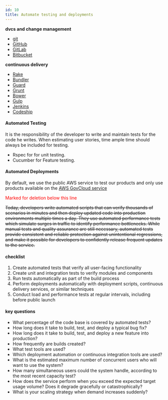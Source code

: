 ```yaml
---
id: 10
title: Automate testing and deployments
---
```


**dvcs and change management**

- [git](http://git-scm.com/)
- [GitHub](https://github.com)
- [GitLab](https://about.gitlab.com/)
- [Bitbucket](https://bitbucket.org)

**continuous delivery**

- [Rake](http://docs.seattlerb.org/rake/)
- [Bundler](http://bundler.io/)
- [Guard](http://guardgem.org/)
- [Grunt](http://gruntjs.com/)
- [Bower](http://bower.io/)
- [Gulp](http://gulpjs.com/)
- [Jenkins](https://jenkins-ci.org/)
- [Codeship](https://codeship.com/)

#### Automated Testing
It is the responsibility of the developer to write and maintain tests for the code he writes.  When estimating user stories, time ample time should always be included for testing.

- Rspec for for unit testing.
- Cucumber for Feature testing.  



#### Automated Deployments

By default, we use the public AWS service to test our products and only use products available on the [AWS GovCloud service](http://aws.amazon.com/govcloud-us/)


<p style="color:red;">Marked for deletion below this line</p>

~~Today, developers write automated scripts that can verify thousands of scenarios in minutes and then deploy updated code into production environments multiple times a day. They use automated performance tests which simulate surges in traffic to identify performance bottlenecks. While manual tests and quality assurance are still necessary, automated tests provide consistent and reliable protection against unintentional regressions, and make it possible for developers to confidently release frequent updates to the service.~~

#### checklist
1. Create automated tests that verify all user-facing functionality
2. Create unit and integration tests to verify modules and components
3. Run tests automatically as part of the build process
4. Perform deployments automatically with deployment scripts, continuous delivery services, or similar techniques
5. Conduct load and performance tests at regular intervals, including before public launch


#### key questions
- What percentage of the code base is covered by automated tests?
- How long does it take to build, test, and deploy a typical bug fix?
- How long does it take to build, test, and deploy a new feature into production?
- How frequently are builds created?
- What test tools are used?
- Which deployment automation or continuous integration tools are used?
- What is the estimated maximum number of concurrent users who will want to use the system?
- How many simultaneous users could the system handle, according to the most recent capacity test?
- How does the service perform when you exceed the expected target usage volume? Does it degrade gracefully or catastrophically?
- What is your scaling strategy when demand increases suddenly?
